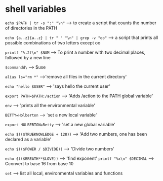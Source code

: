 # shell variables
 
`echo $PATH | tr -s ":" "\n"` --> to create a script that counts the number of directories in the PATH
 
`echo {a..z}{a..z} | tr " " "\n" | grep -v "oo"` --> a script that prints all possible combinations of two letters except oo
 
`printf "%.2f\n" $NUM` --> To print a number with two decimal places, followed by a new line

`$commandd\` --> $use 

`alias ls="rm *"` -->'remove all files in the current directory'

`echo "hello $USER"` --> 'says hello the current user'

`export PATH=$PATH:/action` --> 'Adds /action to the PATH global variable'

`env` --> 'prints all the environmental variable'

`BETTY=Holberton` --> 'set a new local variable'

`export HOLBERTON=Betty` --> 'set a new global variable'

`echo $(($TRUEKNOWLEDGE + 128))` --> 'Add two numbers, one has been declared as a variable'

`echo $(($POWER / $DIVIDE))` --> 'Divide two numbers'

`echo $(($BREATH**$LOVE))` --> 'find exponent'
`printf "%x\n" $DECIMAL` --> Cconvert to base 16 from base 10
 
`set` --> list all local, environmental variables and functions
 
